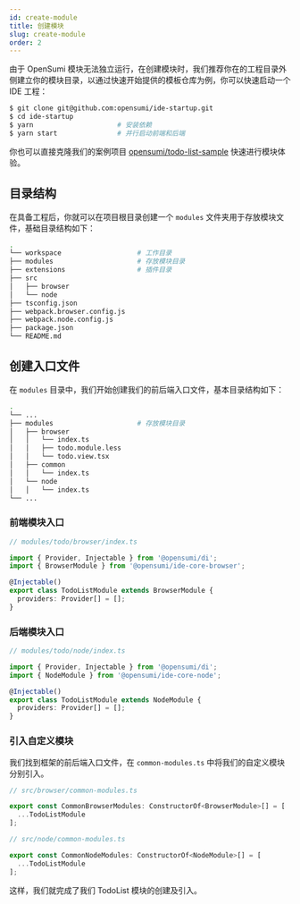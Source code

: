 ```yaml
---
id: create-module
title: 创建模块
slug: create-module
order: 2
---
```


由于 OpenSumi 模块无法独立运行，在创建模块时，我们推荐你在的工程目录外侧建立你的模块目录，以通过快速开始提供的模板仓库为例，你可以快速启动一个 IDE 工程：

```bash
$ git clone git@github.com:opensumi/ide-startup.git
$ cd ide-startup
$ yarn					   # 安装依赖
$ yarn start		       # 并行启动前端和后端
```

你也可以直接克隆我们的案例项目 [opensumi/todo-list-sample](https://github.com/opensumi/todo-list-sample) 快速进行模块体验。

## 目录结构

在具备工程后，你就可以在项目根目录创建一个 `modules` 文件夹用于存放模块文件，基础目录结构如下：

```bash
.
└── workspace                   # 工作目录
├── modules                     # 存放模块目录
├── extensions                  # 插件目录
├── src
│   ├── browser
│   └── node
├── tsconfig.json
├── webpack.browser.config.js
├── webpack.node.config.js
├── package.json
└── README.md
```

## 创建入口文件

在 `modules` 目录中，我们开始创建我们的前后端入口文件，基本目录结构如下：

```bash
.
└── ...
├── modules                     # 存放模块目录
│   ├── browser
│   │   └── index.ts
│   │   ├── todo.module.less
│   │   └── todo.view.tsx
│   ├── common
│   │   └── index.ts
│   └── node
│   │   └── index.ts
└── ...
```

### 前端模块入口

```ts
// modules/todo/browser/index.ts

import { Provider, Injectable } from '@opensumi/di';
import { BrowserModule } from '@opensumi/ide-core-browser';

@Injectable()
export class TodoListModule extends BrowserModule {
  providers: Provider[] = [];
}
```

### 后端模块入口

```ts
// modules/todo/node/index.ts

import { Provider, Injectable } from '@opensumi/di';
import { NodeModule } from '@opensumi/ide-core-node';

@Injectable()
export class TodoListModule extends NodeModule {
  providers: Provider[] = [];
}
```

### 引入自定义模块

我们找到框架的前后端入口文件，在 `common-modules.ts` 中将我们的自定义模块分别引入。

```ts
// src/browser/common-modules.ts

export const CommonBrowserModules: ConstructorOf<BrowserModule>[] = [
  ...TodoListModule
];
```

```ts
// src/node/common-modules.ts

export const CommonNodeModules: ConstructorOf<NodeModule>[] = [
  ...TodoListModule
];
```

这样，我们就完成了我们 TodoList 模块的创建及引入。
